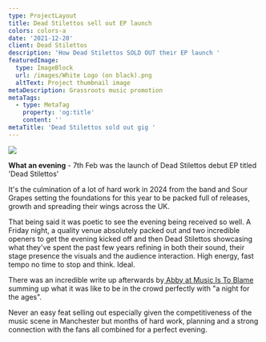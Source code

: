 ```yaml
---
type: ProjectLayout
title: Dead Stilettos sell out EP launch
colors: colors-a
date: '2021-12-20'
client: Dead Stilettos
description: 'How Dead Stilettos SOLD OUT their EP launch '
featuredImage:
  type: ImageBlock
  url: /images/White Logo (on black).png
  altText: Project thumbnail image
metaDescription: Grassroots music promotion
metaTags:
  - type: MetaTag
    property: 'og:title'
    content: ''
metaTitle: 'Dead Stilettos sold out gig '
---
```

![](/images/DS%20-%20EP%20Release%20Gig%20Poster%20-%20V3.png)

**What an evening** - 7th Feb was the launch of Dead Stilettos debut EP titled 'Dead Stilettos'

It's the culmination of a lot of hard work in 2024 from the band and Sour Grapes setting the foundations for this year to be packed full of releases, growth and spreading their wings across the UK.

That being said it was poetic to see the evening being received so well. A Friday night, a quality venue absolutely packed out and two incredible openers to get the evening kicked off and then Dead Stilettos showcasing what they've spent the past few years refining in both their sound, their stage presence the visuals and the audience interaction. High energy, fast tempo no time to stop and think. Ideal.

There was an incredible write up afterwards by[ Abby at Music Is To Blame](https://www.musicistoblame.co.uk/2025/02/dead-stilettos-and-ep-launch-party.html) summing up what it was like to be in the crowd perfectly with "a night for the ages".

Never an easy  feat selling out especially given the competitiveness of the music scene in Manchester but months of hard work, planning and a strong connection with the fans all combined for a perfect evening.

